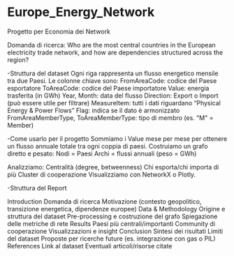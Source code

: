 # Europe_Energy_Network
Progetto per Economia dei Network

Domanda di ricerca:
Who are the most central countries in the European electricity trade network,
and how are dependencies structured across the region?


-Struttura del dataset
Ogni riga rappresenta un flusso energetico mensile tra due Paesi. Le colonne chiave sono:
FromAreaCode: codice del Paese esportatore
ToAreaCode: codice del Paese importatore
Value: energia trasferita (in GWh)
Year, Month: data del flusso
Direction: Export o Import (può essere utile per filtrare)
MeasureItem: tutti i dati riguardano “Physical Energy & Power Flows”
Flag: indica se il dato è armonizzato
FromAreaMemberType, ToAreaMemberType: tipo di membro (es. "M" = Member)

-Come usarlo per il progetto
Sommiamo i Value mese per mese per ottenere un flusso annuale totale tra ogni coppia di paesi.
Costruiamo un grafo diretto e pesato:
Nodi = Paesi
Archi = flussi annuali (peso = GWh)

Analizziamo:
Centralità (degree, betweenness)
Chi esporta/chi importa di più
Cluster di cooperazione
Visualizziamo con NetworkX o Plotly.

-Struttura del Report

Introduction
Domanda di ricerca
Motivazione (contesto geopolitico, transizione energetica, dipendenze europee)
Data & Methodology
Origine e struttura del dataset
Pre-processing e costruzione del grafo
Spiegazione delle metriche di rete
Results
Paesi più centrali/importanti
Community di cooperazione
Visualizzazioni e insight
Conclusion
Sintesi dei risultati
Limiti del dataset
Proposte per ricerche future (es. integrazione con gas o PIL)
References
Link al dataset
Eventuali articoli/risorse citate